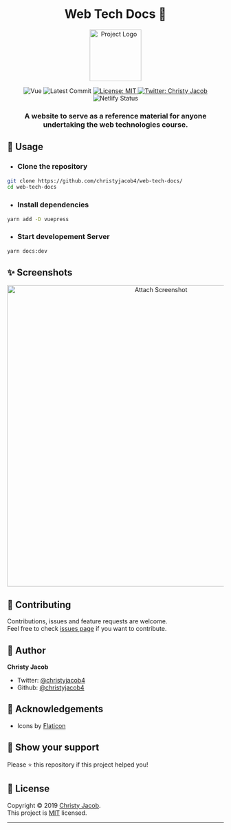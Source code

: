 
<h1 align="center">Web Tech Docs 📔</h1>
<p align = center>
    <img alt="Project Logo" src="https://image.flaticon.com/icons/svg/1149/1149168.svg" target="_blank" width = 120 height = 120 />
</p>

<p align="center">

<img alt="Vue" src="https://img.shields.io/badge/platform-react-brightgreen?style=for-the-badge&logo=react" target="_blank" />

  <img alt="Latest Commit" src="https://img.shields.io/github/last-commit/christyjacob4/react-todoist?logo=git&style=for-the-badge" target="_blank" />

  <!-- <img alt="Version" src="https://img.shields.io/badge/version-1.0-success?style=for-the-badge&logo=coderwall" target="_blank" /> -->

  <a href="https://github.com/christyjacob4/web-tech-docs/blob/master/LICENSE">
    <img alt="License: MIT" src="https://img.shields.io/badge/license-MIT-success.svg?style=for-the-badge&logo=gitter" target="_blank" />
  </a>

  <a href="https://twitter.com/christyjacob4">
    <img alt="Twitter: Christy Jacob" src="https://img.shields.io/twitter/follow/christyjacob4?label=Follow%20%40christyjacob4&style=for-the-badge&logo=twitter" target="_blank" />
  </a>

  <img alt="Netlify Status" src="https://api.netlify.com/api/v1/badges/772acea2-5160-40b1-b128-441b0c150ed2/deploy-status" target="[_blank](https://app.netlify.com/sites/web-tech-guide/deploys)" />

</p>
<h3 align="center">A website to serve as a reference material for anyone undertaking the web technologies course. </h3>


## 🚀 Usage

* ### Clone the repository
```sh
git clone https://github.com/christyjacob4/web-tech-docs/
cd web-tech-docs
```

* ### Install dependencies
```sh
yarn add -D vuepress
```

* ### Start developement Server
```sh
yarn docs:dev
```

## ✨ Screenshots

<p align="center">
    <img alt = "Attach Screenshot"src="demo-img/demo.png" width="700">
</p>

<!-- ## 📖 Features

- [x] Basic to Advanced JS Concepts
- [x] 
- [x] Mark tasks as completed
- [x] Dark Mode
- [x] Firebase Support  -->


## 🍻 Contributing

Contributions, issues and feature requests are welcome.<br />
Feel free to check [issues page](https://github.com/christyjacob4/web-tech-docs/issues) if you want to contribute.


## 👤 Author

**Christy Jacob**

- Twitter: [@christyjacob4](https://twitter.com/christyjacob4)
- Github: [@christyjacob4](https://github.com/christyjacob4)

## 🤝 Acknowledgements
- Icons by [Flaticon](https://www.flaticon.com/)


## 🙌 Show your support

Please ⭐️ this repository if this project helped you!

## 📝 License

Copyright © 2019 [Christy Jacob](https://github.com/christyjacob4).<br />
This project is [MIT](https://github.com/christyjacob4/web-tech-docs/blob/master/LICENSE) licensed.

---